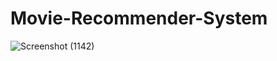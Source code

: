 # Movie-Recommender-System
![Screenshot (1142)](https://github.com/IshaanDixit18/Movie-Recommender-System/assets/100439779/1d0740d5-01fd-4358-b382-ffb15da30b9d)
